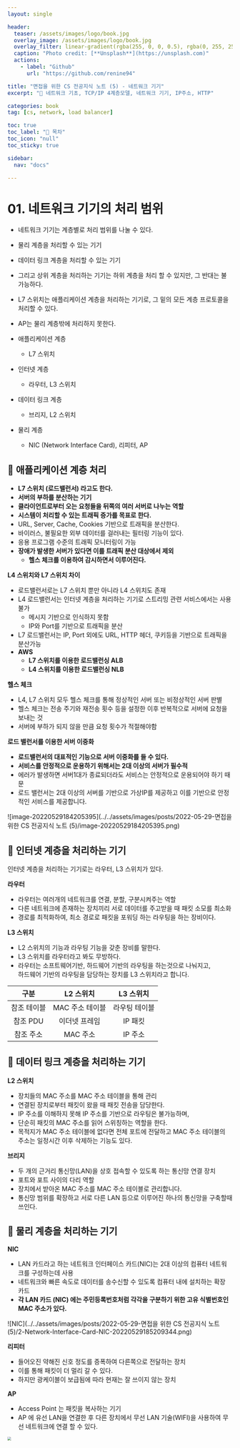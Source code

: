 ```yaml
---
layout: single

header:
  teaser: /assets/images/logo/book.jpg
  overlay_image: /assets/images/logo/book.jpg
  overlay_filter: linear-gradient(rgba(255, 0, 0, 0.5), rgba(0, 255, 255, 0.5))
  caption: "Photo credit: [**Unsplash**](https://unsplash.com)"
  actions:
    - label: "Github"
      url: "https://github.com/renine94"

title: "면접을 위한 CS 전공지식 노트 (5) - 네트워크 기기"
excerpt: "🚀 네트워크 기초, TCP/IP 4계층모델, 네트워크 기기, IP주소, HTTP"

categories: book
tag: [cs, network, load balancer]

toc: true
toc_label: "📕 목차"
toc_icon: "null"
toc_sticky: true

sidebar:
  nav: "docs"

---
```




# 01. 네트워크 기기의 처리 범위

- 네트워크 기기는 계층별로 처리 범위를 나눌 수 있다.
- 물리 계층을 처리할 수 있는 기기
- 데이터 링크 계층을 처리할 수 있는 기기
- 그리고 상위 계층을 처리하는 기기는 하위 계층을 처리 할 수 있지만, 그 반대는 불가능하다.
- L7 스위치는 애플리케이션 계층을 처리하는 기기로, 그 밑의 모든 계층 프로토콜을 처리할 수 있다.
- AP는 물리 계층밖에 처리하지 못한다.



- 애플리케이션 계층
  - L7 스위치
- 인터넷 계층
  - 라우터, L3 스위치
- 데이터 링크 계층
  - 브리지, L2 스위치
- 물리 계층
  - NIC (Network Interface Card), 리피터, AP



## 🚀 애플리케이션 계층 처리

- **L7 스위치 (로드밸런서) 라고도 한다.**
- **서버의 부하를 분산하는 기기**
- **클라이언트로부터 오는 요청들을 뒤쪽의 여러 서버로 나누는 역할**
- **시스템이 처리할 수 있는 트래픽 증가를 목표로 한다.**
- URL, Server, Cache, Cookies 기반으로 트래픽을 분산한다.
- 바이러스, 불필요한 외부 데이터를 걸러내는 필터링 기능이 있다.
- 응용 프로그램 수준의 트래픽 모니터링이 가능
- **장애가 발생한 서버가 있다면 이를 트래픽 분산 대상에서 제외**
  - **헬스 체크를 이용하여 감시하면서 이루어진다.**



**L4 스위치와 L7 스위치 차이**

- 로드밸런서로는 L7 스위치 뿐만 아니라 L4 스위치도 존재
- L4 로드밸런서는 인터넷 계층을 처리하는 기기로 스트리밍 관련 서비스에서는 사용불가
  - 메시지 기반으로 인식하지 못함
  - IP와 Port를 기반으로 트래픽을 분산
- L7 로드밸런서는 IP, Port 외에도 URL, HTTP 헤더, 쿠키등을 기반으로 트래픽을 분산가능
- **AWS**
  - **L7 스위치를 이용한 로드밸런싱 ALB**
  - **L4 스위치를 이용한 로드밸런싱 NLB**

**헬스 체크**

- L4, L7 스위치 모두 헬스 체크를 통해 정상적인 서버 또는 비정상적인 서버 판별
- 헬스 체크는 전송 주기와 재전송 횟수 등을 설정한 이후 반복적으로 서버에 요청을 보내는 것
- 서버에 부하가 되지 않을 만큼 요청 횟수가 적절해야함

**로드 밸런서를 이용한 서버 이중화**

- **로드밸런서의 대표적인 기능으로 서버 이중화를 들 수 있다.**
- **서비스를 안정적으로 운용하기 위해서는 2대 이상의 서버가 필수적**
- 에러가 발생하면 서버1대가 종료되더라도 서비스는 안정적으로 운용되어야 하기 때문
- 로드 밸런서는 2대 이상의 서버를 기반으로 가상IP를 제공하고 이를 기반으로 안정적인 서비스를 제공합니다.

![image-20220529184205395](../../assets/images/posts/2022-05-29-면접을 위한 CS 전공지식 노트 (5)/image-20220529184205395.png)



## 🚀 인터넷 계층을 처리하는 기기

인터넷 계층을 처리하는 기기로는 라우터, L3 스위치가 있다.



**라우터**

- 라우터는 여러개의 네트워크를 연결, 분할, 구분시켜주는 역할
- 다른 네트워크에 존재하는 장치끼리 서로 데이터를 주고받을 때 패킷 소모를 최소화
- 경로를 최적화하여, 최소 경로로 패킷을 포워딩 하는 라우팅을 하는 장비이다.

**L3 스위치**

- L2 스위치의 기능과 라우팅 기능을 갖춘 장비를 말한다.
- L3 스위치를 라우터라고 봐도 무방하다.
- 라우터는 소프트웨어기반, 하드웨어 기반의 라우팅을 하는것으로 나눠지고,<br>하드웨어 기반의 라우팅을 담당하는 장치를 L3 스위치라고 합니다.

|    구분     |    L2 스위치    |   L3 스위치   |
| :---------: | :-------------: | :-----------: |
| 참조 테이블 | MAC 주소 테이블 | 라우팅 테이블 |
|  참조 PDU   |  이더넷 프레임  |    IP 패킷    |
|  참조 주소  |    MAC 주소     |    IP 주소    |



## 🚀 데이터 링크 계층을 처리하는 기기

**L2 스위치**

- 장치들의 MAC 주소를 MAC 주소 테이블을 통해 관리
- 연결된 장치로부터 패킷이 왔을 때 패킷 전송을 담당한다.
- IP 주소를 이해하지 못해 IP 주소를 기반으로 라우팅은 불가능하며,
- 단순히 패킷의 MAC 주소를 읽어 스위칭하는 역할을 한다.
- 목적지가 MAC 주소 테이블에 없다면 전체 포트에 전달하고 MAC 주소 테이블의 주소는 일정시간 이후 삭제하는 기능도 있다.

**브리지**

- 두 개의 근거리 통신망(LAN)을 상호 접속할 수 있도록 하는 통신망 연결 장치
- 포트와 포트 사이의 다리 역할
- 장치에서 받아온 MAC 주소를 MAC 주소 테이블로 관리합니다.
- 통신망 범위를 확장하고 서로 다른 LAN 등으로 이루어진 하나의 통신망을 구축할때 쓰인다.



## 🚀 물리 계층을 처리하는 기기

**NIC**

- LAN 카드라고 하는 네트워크 인터페이스 카드(NIC)는 2대 이상의 컴퓨터 네트워크를 구성하는데 사용
- 네트워크와 빠른 속도로 데이터를 송수신할 수 있도록 컴퓨터 내에 설치하는 확장 카드
- **각 LAN 카드 (NIC) 에는 주민등록번호처럼 각각을 구분하기 위한 고유 식별번호인 MAC 주소가 있다.**

![NIC](../../assets/images/posts/2022-05-29-면접을 위한 CS 전공지식 노트 (5)/2-Network-Interface-Card-NIC-20220529185209344.png)



**리피터**

- 들어오진 약해진 신호 정도를 증폭하여 다른쪽으로 전달하는 장치
- 이를 통해 패킷이 더 멀리 갈 수 있다.
- 하지만 광케이블이 보급됨에 따라 현재는 잘 쓰이지 않는 장치



**AP**

- Access Point 는 패킷을 복사하는 기기
- AP 에 유선 LAN을 연결한 후 다른 장치에서 무선 LAN 기술(WIFI)을 사용하여 무선 네트워크에 연결 할 수 있다.





<img src="https://media.giphy.com/media/M9gbBd9nbDrOTu1Mqx/giphy.gif" style="zoom:50%;" />